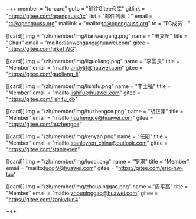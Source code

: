 +++
member = "tc-card"
goto = "前往Gitee仓库"
gitlink = "https://gitee.com/opengauss/tc"
list = "邮件列表："
email = "tc@opengauss.org"
maillink = "mailto:tc@opengauss.org"
tc = "TC成员："

[[card]]
    img = "/zh/member/img/tianwengang.png"
    name = "田文罡"
    title = "Chair"
    email = "mailto:tianwengang@huawei.com"
    gitee = "https://gitee.com/pikeTWG"


[[card]]
img = "/zh/member/img/liguoliang.png"
name = "李国良"
title = "Member"
email = "mailto:andyli1@huawei.com"
gitee = "https://gitee.com/guoliang_li"

[[card]]
img = "/zh/member/img/lishifu.png"
name = "李士福"
title = "Member"
email = "mailto:lishifu@huawei.com"
gitee = "https://gitee.com/lishifu_db"

[[card]]
img = "/zh/member/img/huzhengce.png"
name = "胡正策"
title = "Member"
email = "mailto:huzhengce@huawei.com"
gitee = "https://gitee.com/huzhengce"

[[card]]
img = "/zh/member/img/renyan.png"
name = "任阳"
title = "Member"
email = "mailto:stanleyren_china@outlook.com"
gitee = "https://gitee.com/stanleyren"

[[card]]
img = "/zh/member/img/luoqi.png"
name = "罗琪"
title = "Member"
email = "mailto:luoqi9@huawei.com"
gitee = "https://gitee.com/eric-hw-luo"

[[card]]
img = "/zh/member/img/zhoupinggao.png"
name = "周平高"
title = "Member"
email = "mailto:zhoupinggao@huawei.com"
gitee = "https://gitee.com/zankyfun4"

+++